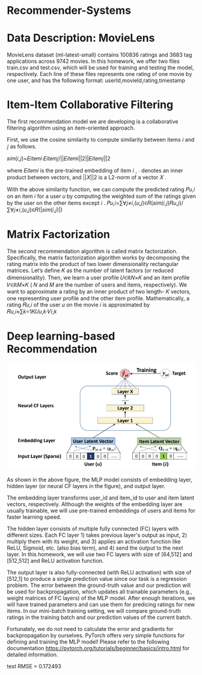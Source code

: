 # Recommender-Systems

# Data Description: MovieLens

MovieLens dataset (ml-latest-small) contains 100836 ratings and 3683 tag applications across 9742 movies. In this homework, we offer two files train.csv and test.csv, which will be used for training and testing the model, respectively. Each line of these files represents one rating of one movie by one user, and has the following format:
userId,movieId,rating,timestamp

# Item-Item Collaborative Filtering
The first recommendation model we are developing is a collaborative filtering algorithm using an item-oriented approach.

First, we use the cosine similarity to compute similarity between items  𝑖  and  𝑗  as follows.

𝑠𝑖𝑚(𝑖,𝑗)=𝐸𝑖𝑡𝑒𝑚𝑖∙𝐸𝑖𝑡𝑒𝑚𝑗/||𝐸𝑖𝑡𝑒𝑚𝑖||2||𝐸𝑖𝑡𝑒𝑚𝑗||2 

where  𝐸𝑖𝑡𝑒𝑚𝑖  is the pre-trained embedding of item  𝑖 ,  ∙  denotes an inner product between vectors, and  ||𝑋||2  is a L2-norm of a vector  𝑋 .

With the above similarity function, we can compute the predicted rating  𝑃𝑢,𝑖  on an item  𝑖  for a user  𝑢  by computing the weighted sum of the ratings given by the user on the other items except  𝑖 .
𝑃𝑢,𝑖=∑∀𝑗≠𝑖,(𝑢,𝑗)∈𝑅(𝑠𝑖𝑚(𝑖,𝑗)𝑅𝑢,𝑗)/∑∀𝑗≠𝑖,(𝑢,𝑗)∈𝑅(|𝑠𝑖𝑚(𝑖,𝑗)|)

# Matrix Factorization

The second recommendation algorithm is called matrix factorization. Specifically, the matrix factorization algorithm works by decomposing the rating matrix into the product of two lower dimensionality rectangular matrices. Let’s define  𝐾  as the number of latent factors (or reduced dimensionality). Then, we learn a user profile  𝑈∈ℝ𝑁×𝐾  and an item profile  𝑉∈ℝ𝑀×𝐾  ( 𝑁  and  𝑀  are the number of users and items, respectively). We want to approximate a rating by an inner product of two length- 𝐾  vectors, one representing user profile and the other item profile. Mathematically, a rating  𝑅𝑢,𝑖  of the user  𝑢  on the movie  𝑖  is approximated by
𝑅𝑢,𝑖≈∑𝑘=1𝐾𝑈𝑢,𝑘·𝑉𝑖,𝑘

# Deep learning-based Recommendation

![image](https://github.com/Jiarui-Xu-Gatech/Recommender-Systems/blob/main/NN.png)

As shown in the above figure, the MLP model consists of embedding layer, hidden layer (or neural CF layers in the figure), and output layer.

The embedding layer transforms user_id and item_id to user and item latent vectors, respectively. Although the weights of the embedding layer are usually trainable, we will use pre-trained embeddings of users and items for faster learning speed.

The hidden layer consists of multiple fully connected (FC) layers with different sizes. Each FC layer 1) takes previous layer's output as input, 2) multiply them with its weight, and 3) applies an activation function like ReLU, Sigmoid, etc. (also bias term), and 4) send the output to the next layer. In this homework, we will use two FC layers with size of [64,512] and [512,512] and ReLU activation function.

The output layer is also fully-connected (with ReLU activation) with size of [512,1] to produce a single prediction value since our task is a regression problem. The error between the ground-truth value and our prediction will be used for backpropagation, which updates all trainable parameters (e.g., weight matrices of FC layers) of the MLP model. After enough iterations, we will have trained parameters and can use them for predicing ratings for new items. In our mini-batch training setting, we will compare ground-truth ratings in the training batch and our prediction values of the current batch.

Fortunately, we do not need to calculate the error and gradients for backpropagation by ourselves. PyTorch offers very simple functions for defining and training the MLP model! Please refer to the following documentation https://pytorch.org/tutorials/beginner/basics/intro.html for detailed information.

test RMSE = 0.172493
